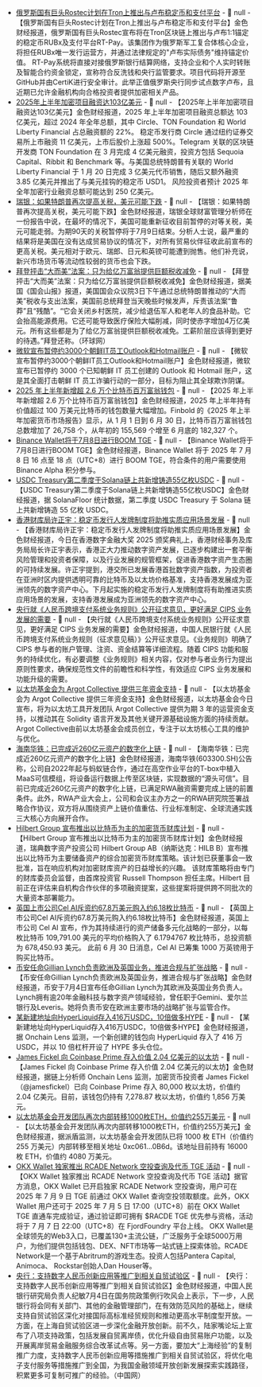 - [俄罗斯国有巨头Rostec计划在Tron上推出与卢布稳定币和支付平台](https://www.coindesk.com/business/2025/07/04/russian-state-giant-rostec-plans-ruble-pegged-stablecoin-payment-platform-on-tron-tass) - 📰 null - 【俄罗斯国有巨头Rostec计划在Tron上推出与卢布稳定币和支付平台】金色财经报道，俄罗斯国有巨头Rostec宣布将在Tron区块链上推出与卢布1:1锚定的稳定币RUBx及支付平台RT-Pay。该集团作为俄罗斯军工复合体核心企业，将担任RUBx唯一发行运营方，并通过法律规定的"卢布实际债务"维持锚定价值。 
RT-Pay系统将直接对接俄罗斯银行结算网络，支持企业和个人实时转账及智能合约资金锁定，宣称符合反洗钱和央行监管要求。项目代码将开源至GitHub并由CertiK进行安全审计。此举正值俄罗斯央行同步试点数字卢布，且近期已允许金融机构向合格投资者提供加密相关产品。
- [2025年上半年加密项目融资达103亿美元](https://www.dlnews.com/articles/markets/these-three-crypto-companies-raised-the-most-money-in-2025/) - 📰 null - 【2025年上半年加密项目融资达103亿美元】金色财经报道，2025 年上半年加密项目融资总额达 103 亿美元，超过 2024 年全年总额，其中 Circle、TON Foundation 和 World Liberty Financial 占总融资额的 22%。 
稳定币发行商 Circle 通过纽约证券交易所上市融资 11 亿美元，上市后股价上涨超 500%。Telegram 关联的区块链开发商 TON Foundation 在 3 月完成 4 亿美元融资，投资方包括 Sequoia Capital、Ribbit 和 Benchmark 等。与美国总统特朗普有关联的 World Liberty Financial 于 1 月 20 日完成 3 亿美元代币销售，随后又额外融资 3.85 亿美元并推出了与美元挂钩的稳定币 USD1。 
风险投资者预计 2025 年全年加密行业融资总额可能达到 250 亿美元。
- [瑞银：如果特朗普再次提高关税，美元可能下跌]() - 📰 null - 【瑞银：如果特朗普再次提高关税，美元可能下跌】金色财经报道，瑞银全球财富管理分析师在一份报告中说，在最坏的情况下，美国可能重新征收目前暂停的对等关税，美元可能走弱。为期90天的关税暂停将于7月9日结束。分析人士说，最严重的结果将是美国在没有达成贸易协议的情况下，对所有贸易伙伴征收此前宣布的更高关税。美元相对于欧元、瑞郎、日元和英镑可能遭到抛售。他们补充说，新兴市场货币等流动性较弱的货币也会下跌。
- [拜登抨击“大而美”法案：只为给亿万富翁提供巨额税收减免]() - 📰 null - 【拜登抨击“大而美”法案：只为给亿万富翁提供巨额税收减免】金色财经报道，据美国《国会山报》报道，美国国会众议院3日下午通过总统特朗普推动的“大而美”税收与支出法案，美国前总统拜登当天晚些时候发声，斥责该法案“鲁莽”且“残酷”。“它会关闭乡村医院，减少给退伍军人和老年人的食品补助。它会抬高能源费用。它还可能导致医疗保险大幅削减，同时使赤字增加4万亿美元。所有这些都是为了给亿万富翁提供巨额税收减免。工薪阶层应该得到更好的待遇。”拜登还称。（环球网）
- [微软宣布暂停约3000个朝鲜IT员工Outlook和Hotmail账户](https://fortune.com/2025/07/04/microsoft-suspends-accounts-north-korean-it-worker-conspiracy/) - 📰 null - 【微软宣布暂停约3000个朝鲜IT员工Outlook和Hotmail账户】金色财经报道，微软宣布已暂停约 3000 个已知朝鲜 IT 员工创建的 Outlook 和 Hotmail 账户，这是其全面打击朝鲜 IT 员工诈骗行动的一部分，目标为阻止其全球欺诈阴谋。
- [2025 年上半年新增超 2.6 万个比特币百万富翁钱包](https://finbold.com/over-26000-new-bitcoin-millionaires-added-in-first-half-of-2025/) - 📰 null - 【2025 年上半年新增超 2.6 万个比特币百万富翁钱包】金色财经报道，2025 年上半年持有价值超过 100 万美元比特币的钱包数量大幅增加。Finbold 的《2025 年上半年加密货币市场报告》显示，从 1 月 1 日到 6 月 30 日，比特币百万富翁钱包总数增加了 26,758 个，从年初的 155,569 个增至 6 月底的 182,327 个。
- [Binance Wallet将于7月8日进行BOOM TGE]() - 📰 null - 【Binance Wallet将于7月8日进行BOOM TGE】金色财经报道，Binance Wallet 将于 2025 年 7 月 8 日 16 点至 18 点（UTC+8）进行 BOOM TGE，符合条件的用户需要使用 Binance Alpha 积分参与。
- [USDC Treasury第二季度于Solana链上共新增铸造55亿枚USDC](https://x.com/SolanaFloor/status/1941092730626850875) - 📰 null - 【USDC Treasury第二季度于Solana链上共新增铸造55亿枚USDC】金色财经报道，据 SolanaFloor 统计数据，第二季度 USDC Treasury 于 Solana 链上共新增铸造 55 亿枚 USDC。
- [香港财库局许正宇：稳定币发行人发牌制度将助推实质应用场景发展]() - 📰 null - 【香港财库局许正宇：稳定币发行人发牌制度将助推实质应用场景发展】金色财经报道，今日在香港数字金融大奖 2025 颁奖典礼上，香港财经事务及库务局局长许正宇表示，香港正大力推动数字资产发展，已逐步构建出一套平衡风险管理和投资者保障，以及行业发展的规管框架，促进香港数字资产生态圈的可持续发展。许正宇提到，港交所已发展香港首批数字资产指数，为投资者在亚洲时区内提供透明可靠的比特币及以太坊价格基准，支持香港发展成为亚洲领先的数字资产中心。下月起实施的稳定币发行人发牌制度将有助推进实质应用场景的发展，支持香港发展成为亚洲领先的数字资产中心。
- [央行就《人民币跨境支付系统业务规则》公开征求意见，更好满足 CIPS 业务发展的需要]() - 📰 null - 【央行就《人民币跨境支付系统业务规则》公开征求意见，更好满足 CIPS 业务发展的需要】金色财经报道，中国人民银行就《人民币跨境支付系统业务规则（征求意见稿）》公开征求意见。《业务规则》明确了 CIPS 参与者的账户管理、注资、资金结算等详细流程。随着 CIPS 功能和服务的持续优化，有必要调整《业务规则》相关内容，仅对参与者业务行为提出原则性要求，确保规范性文件的前瞻性和科学性，有效适应 CIPS 业务发展和功能升级的需要。
- [以太坊基金会为 Argot Collective 提供三年资金支持]() - 📰 null - 【以太坊基金会为 Argot Collective 提供三年资金支持】金色财经报道，以太坊基金会今日宣布，将为以太坊工具开发团队 Argot Collective 提供为期 3 年的运营资金支持，以推动其在 Solidity 语言开发及其他关键开源基础设施方面的持续贡献。 
Argot Collective由前以太坊基金会成员创立，专注于以太坊核心工具的维护与优化。
- [海南华铁：已完成近260亿元资产的数字化上链]() - 📰 null - 【海南华铁：已完成近260亿元资产的数字化上链】金色财经报道，海南华铁(603300.SH)公告称，公司自2022年起与蚂蚁链合作，通过在高空作业平台的T-box中植入MaaS可信模组，将设备运行数据上传至区块链，实现数据的“源头可信”。目前已完成近260亿元资产的数字化上链，已满足RWA融资需要完成上链的前置条件。此外，RWA产业大会上，公司和会议主办方之一的RWA研究院签署战略合作协议，双方将从围绕资产上链价值重估、行业标准制定、全球流通实践三大核心方向展开合作。
- [Hilbert Group 宣布推出以比特币为主的加密货币财库计划](https://www.accessnewswire.com/newsroom/en/banking-and-financial-services/hilbert-group-launches-strategic-crypto-treasury-program-1045869) - 📰 null - 【Hilbert Group 宣布推出以比特币为主的加密货币财库计划】金色财经报道，瑞典数字资产投资公司 Hilbert Group AB（纳斯达克：HILB B）宣布推出以比特币为主要储备资产的综合加密货币财库策略。该计划已获董事会一致批准，旨在响应机构对加密财库资产的日益增长的兴趣。 
该财库策略将由专门的财库委员会监督，由首席投资官 Russell Thompson 担任主席。Hilbert 目前正在评估来自机构合作伙伴的多项融资提案，这些提案将提供跨不同批次的大量资本部署能力。
- [英国上市公司Cel AI斥资约67.8万美元购入约6.18枚比特币](https://x.com/btcNLNico/status/1941061616654811290) - 📰 null - 【英国上市公司Cel AI斥资约67.8万美元购入约6.18枚比特币】金色财经报道，英国上市公司 Cel AI 宣布，作为其持续进行的资产储备多元化战略的一部分，以每枚比特币 109,791.00 美元的平均价格购入了 6.1794767 枚比特币，总投资额为 678,450.93 美元。 
此前 6 月 30 日消息，Cel AI 已筹集 1000 万英镑用于购买比特币。
- [币安任命Gillian Lynch负责欧洲及英国业务，推进合规与扩张战略](https://www.binance.com/en/blog/leadership/gillian-lynch-joins-binance-as-head-of-europe-and-uk-to-lead-strategic-expansion-and-regulatory-engagement-2824246496561942500?hl=en) - 📰 null - 【币安任命Gillian Lynch负责欧洲及英国业务，推进合规与扩张战略】金色财经报道，币安于7月4日宣布任命Gillian Lynch为其欧洲及英国业务负责人。Lynch拥有逾20年金融科技与数字资产领域经验，曾任职于Gemini、爱尔兰银行及Leveris。她将负责币安在欧洲主要市场的战略扩张与监管合作。
- [某新建地址向HyperLiquid存入416万USDC，10倍做多HYPE]() - 📰 null - 【某新建地址向HyperLiquid存入416万USDC，10倍做多HYPE】金色财经报道，据 Onchain Lens 监测，一个新创建的钱包向 HyperLiquid 存入了 416 万 USDC，并以 10 倍杠杆开设了 HYPE 多头仓位。
- [James Fickel 向 Coinbase Prime 存入价值 2.04 亿美元的以太坊](https://x.com/OnchainLens/status/1941063011042803764) - 📰 null - 【James Fickel 向 Coinbase Prime 存入价值 2.04 亿美元的以太坊】金色财经报道，据链上分析师 Onchain Lens 监测，加密货币投资者 James Fickel（@jamesfickel）已向 Coinbase Prime 存入 80,000 枚以太坊，价值约 2.04 亿美元。目前，该钱包仍持有 7,278.87 枚以太坊，价值约 1,856 万美元。
- [以太坊基金会开发团队再次内部转移1000枚ETH，价值约255万美元]() - 📰 null - 【以太坊基金会开发团队再次内部转移1000枚ETH，价值约255万美元】金色财经报道，据派盾监测，以太坊基金会开发团队已将 1000 枚 ETH（价值约 255 万美元）内部转移至相关地址 0xc061...0B6d。该地址目前持有 16000 枚 ETH，价值约 4080 万美元。
- [OKX Wallet 独家推出 RCADE Network 空投查询及代币 TGE 活动]() - 📰 null - 【OKX Wallet 独家推出 RCADE Network 空投查询及代币 TGE 活动】据官方消息，OKX Wallet 已开启独家 RCADE Network 空投查询，用户可在 2025 年 7 月 9 日 TGE 前通过 OKX Wallet 查询空投领取额度。此外，OKX Wallet 用户还可于 2025 年 7 月 5 日 17:00（UTC+8）前在 OKX Wallet TGE 直通车完成验证，通过验证即可拥有 $RACDE TGE 优先参与资格，活动将于 7 月 7 日 22:00（UTC+8）在 FjordFoundry 平台上线。 
OKX Wallet是全球领先的Web3入口，已覆盖130+主流公链，广泛服务于全球5000万用户，为他们提供包括钱包、DEX、NFT市场等一站式链上探索体验。RCADE Network是一个基于Abritrum的游戏生态。投资人包括Pantera Capital, Animoca、 Rockstar创始人Dan Houser等。
- [央行：支持数字人民币创新应用等推广到相关自贸试验区]() - 📰 null - 【央行：支持数字人民币创新应用等推广到相关自贸试验区】金色财经报道，中国人民银行研究局负责人纪敏7月4日在国务院政策例行吹风会上表示，下一步，人民银行将会同有关部门、其他的金融管理部门，在有效防范风险的基础上，继续支持自贸试验区深化对接国际高标准经贸规则和推动更高水平制度型开放。一方面，在上海自贸试验区进一步深化金融开放创新。前不久，陆家嘴论坛上宣布了八项支持政策，包括发展自贸离岸债，优化升级自由贸易账户功能，以及开展离岸贸易金融服务综合改革试点等。另一方面，要加大“上海经验”的复制推广力度，支持数字人民币创新应用等措施推广到相关自贸试验区，将优化电子支付服务等措施推广到全国，为我国金融领域开放创新发展探索实践路径，积累更多可复制可推广的经验。（中国网）
